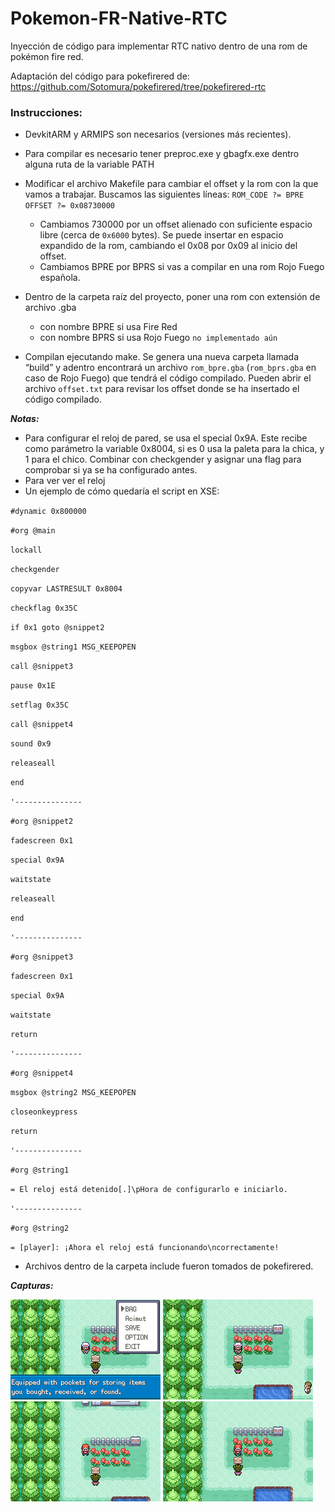 # Pokemon-FR-Native-RTC
 Inyección de código para implementar RTC nativo dentro de una rom de pokémon fire red.

Adaptación del código para pokefirered de: https://github.com/Sotomura/pokefirered/tree/pokefirered-rtc
 


### Instrucciones:

- DevkitARM y ARMIPS son necesarios (versiones más recientes).

- Para compilar es necesario tener preproc.exe y gbagfx.exe dentro alguna ruta de la variable PATH

- Modificar el archivo Makefile para cambiar el offset y la rom con la que vamos a trabajar. Buscamos las siguientes líneas:
        `ROM_CODE ?= BPRE`
        `OFFSET ?= 0x08730000`
    - Cambiamos 730000 por un offset alienado con suficiente espacio libre (cerca de `0x6000` bytes). Se puede insertar en espacio expandido de la rom, cambiando el 0x08 por 0x09 al inicio del offset.
    - Cambiamos BPRE por BPRS si vas a compilar en una rom Rojo Fuego española.

- Dentro de la carpeta raíz del proyecto, poner una rom con extensión de archivo .gba
    - con nombre BPRE si usa Fire Red
    - con nombre BPRS si usa Rojo Fuego `no implementado aún`

- Compilan ejecutando make. Se genera una nueva carpeta llamada “build” y adentro encontrará un archivo `rom_bpre.gba` (`rom_bprs.gba` en caso de Rojo Fuego) que tendrá el código compilado. Pueden abrir el archivo `offset.txt` para revisar los offset donde se ha insertado el código compilado.

***Notas:***
- Para configurar el reloj de pared, se usa el special 0x9A. Este recibe como parámetro la variable 0x8004, si es 0 usa la paleta para la chica, y 1 para el chico. Combinar con checkgender y asignar una flag para comprobar si ya se ha configurado antes.
- Para ver ver el reloj
- Un ejemplo de cómo quedaría el script en XSE:


`#dynamic 0x800000`

`#org @main`

`lockall`

`checkgender`

`copyvar LASTRESULT 0x8004`

`checkflag 0x35C`

`if 0x1 goto @snippet2`

`msgbox @string1 MSG_KEEPOPEN`

`call @snippet3`

`pause 0x1E`

`setflag 0x35C`

`call @snippet4`

`sound 0x9`

`releaseall`

`end`


`'---------------`

`#org @snippet2`

`fadescreen 0x1`

`special 0x9A`

`waitstate`

`releaseall`

`end`


`'---------------`

`#org @snippet3`

`fadescreen 0x1`

`special 0x9A`

`waitstate`

`return`


`'---------------`

`#org @snippet4`

`msgbox @string2 MSG_KEEPOPEN`

`closeonkeypress`

`return`


`'---------------`

`#org @string1`

`= El reloj está detenido[.]\pHora de configurarlo e iniciarlo.`


`'---------------`

`#org @string2`

`= [player]: ¡Ahora el reloj está funcionando\ncorrectamente!`


- Archivos dentro de la carpeta include fueron tomados de pokefirered.

***Capturas:***

![Screenshot1](gif/f1.gif)
![Screenshot2](gif/f2.gif)
![Screenshot3](gif/m1.gif)
![Screenshot4](gif/m2.gif)
